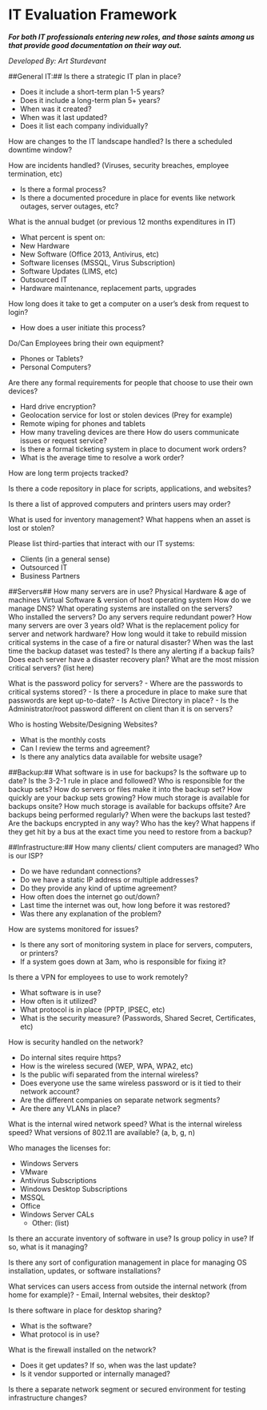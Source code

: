 **IT Evaluation Framework**
=============================
***For both IT professionals entering new roles, and those saints among us that provide good documentation on their way out.***

*Developed By: Art Sturdevant*

##General IT:##
Is there a strategic IT plan in place?

 - Does it include a short-term plan 1-5 years?
 - Does it include a long-term plan 5+ years?
 - When was it created?
 - When was it last updated?
 - Does it list each company individually?

How are changes to the IT landscape handled?
Is there a scheduled downtime window?

How are incidents handled? (Viruses, security breaches, employee termination, etc)

- Is there a formal process? 
- Is there a documented procedure in place for events like network outages, server outages, etc?

What is the annual budget (or previous 12 months expenditures in IT)

- What percent is spent on:
- New Hardware
- New Software (Office 2013, Antivirus, etc)
- Software licenses (MSSQL, Virus Subscription)
- Software Updates (LIMS, etc)
- Outsourced IT
- Hardware maintenance, replacement parts, upgrades

How long does it take to get a computer on a user’s desk from request to login?

- How does a user initiate this process?

Do/Can Employees bring their own equipment?

- Phones or Tablets?
- Personal Computers?

Are there any formal requirements for people that choose to use their own devices?

- Hard drive encryption?
- Geolocation service for lost or stolen devices (Prey for example)
- Remote wiping for phones and tablets
- How many traveling devices are there
How do users communicate issues or request service?
- Is there a formal ticketing system in place to document work orders?
- What is the average time to resolve a work order?

How are long term projects tracked?

Is there a code repository in place for scripts, applications, and websites?

Is there a list of approved computers and printers users may order?

What is used for inventory management? What happens when an asset is lost or stolen?

Please list third-parties that interact with our IT systems:

- Clients (in a general sense)
- Outsourced IT
- Business Partners

##Servers##
How many servers are in use?
Physical Hardware & age of machines
Virtual Software & version of host operating system
How do we manage DNS?
What operating systems are installed on the servers?     
Who installed the servers?
Do any servers require redundant power?
How many servers are over 3 years old?
What is the replacement policy for server and network hardware?
How long would it take to rebuild mission critical systems in the case of a fire or natural disaster?
When was the last time the backup dataset was tested?
Is there any alerting if a backup fails?
Does each server have a disaster recovery plan?
What are the most mission critical servers?
(list here)

What is the password policy for servers?
     - Where are the passwords to critical systems stored?
     - Is there a procedure in place to make sure that passwords are kept up-to-date?
     - Is Active Directory in place?
     - Is the Administrator/root password different on client than it is on servers?

Who is hosting Website/Designing Websites?
- What is the monthly costs
- Can I review the terms and agreement?
- Is there any analytics data available for website usage?

##Backup:##
What software is in use for backups?
Is the software up to date?
Is the 3-2-1 rule in place and followed?
Who is responsible for the backup sets?
How do servers or files make it into the backup set?
How quickly are your backup sets growing?
How much storage is available for backups onsite?
How much storage is available for backups offsite?
Are backups being performed regularly?
When were the backups last tested?
Are the backups encrypted in any way?
Who has the key?
What happens if they get hit by a bus at the exact time you need to restore from a backup?

##Infrastructure:##
How many clients/ client computers are managed?
Who is our ISP?

- Do we have redundant connections?
- Do we have a static IP address or multiple addresses?
- Do they provide any kind of uptime agreement?
- How often does the internet go out/down?
- Last time the internet was out, how long before it was restored?
- Was there any explanation of the problem?

How are systems monitored for issues?

- Is there any sort of monitoring system in place for servers, computers, or printers?
- If a system goes down at 3am, who is responsible for fixing it?

Is there a VPN for employees to use to work remotely?

- What software is in use?
- How often is it utilized?
- What protocol is in place (PPTP, IPSEC, etc)
- What is the security measure? (Passwords, Shared Secret, Certificates, etc)

How is security handled on the network?

- Do internal sites require https?
- How is the wireless secured (WEP, WPA, WPA2, etc)
- Is the public wifi separated from the internal wireless?
- Does everyone use the same wireless password or is it tied to their network account?
- Are the different companies on separate network segments?
- Are there any VLANs in place?

What is the internal wired network speed?
What is the internal wireless speed? What versions of 802.11 are available?
(a, b, g, n)

Who manages the licenses for:

- Windows Servers
- VMware
- Antivirus Subscriptions
- Windows Desktop Subscriptions
- MSSQL
- Office
- Windows Server CALs
	- Other: (list)

Is there an accurate inventory of software in use?
Is group policy in use? If so, what is it managing?

Is there any sort of configuration management in place for managing OS installation, updates, or software installations?

What services can users access from outside the internal network (from home for example)? - Email, Internal websites, their desktop?

Is there software in place for desktop sharing?

- What is the software?
- What protocol is in use?

What is the firewall installed on the network?

- Does it get updates? If so, when was the last update?
- Is it vendor supported or internally managed?

Is there a separate network segment or secured environment for testing infrastructure changes?
